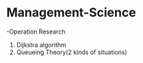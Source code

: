 # Management-Science

-Operation Research
1. Dijkstra algorithm
2. Queueing Theory(2 kinds of situations)
